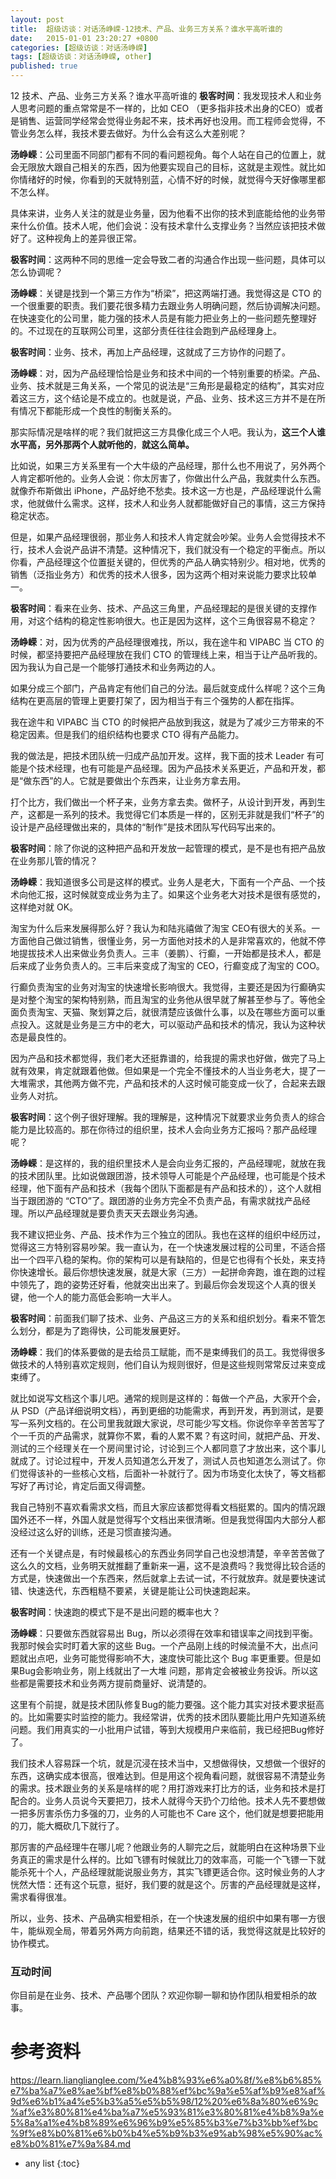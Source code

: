 ```yaml
---
layout: post
title:  超级访谈：对话汤峥嵘-12技术、产品、业务三方关系？谁水平高听谁的
date:   2015-01-01 23:20:27 +0800
categories: [超级访谈：对话汤峥嵘]
tags: [超级访谈：对话汤峥嵘, other]
published: true
---
```




12 技术、产品、业务三方关系？谁水平高听谁的
**极客时间**：我发现技术人和业务人思考问题的重点常常是不一样的，比如 CEO （更多指非技术出身的CEO）或者是销售、运营同学经常会觉得业务起不来，技术再好也没用。而工程师会觉得，不管业务怎么样，我技术要去做好。为什么会有这么大差别呢？

**汤峥嵘**：公司里面不同部门都有不同的看问题视角。每个人站在自己的位置上，就会无限放大跟自己相关的东西，因为他要实现自己的目标，这就是主观性。就比如你情绪好的时候，你看到的天就特别蓝，心情不好的时候，就觉得今天好像哪里都不怎么样。

具体来讲，业务人关注的就是业务量，因为他看不出你的技术到底能给他的业务带来什么价值。技术人呢，他们会说：没有技术拿什么支撑业务？当然应该把技术做好了。这种视角上的差异很正常。

**极客时间**：这两种不同的思维一定会导致二者的沟通合作出现一些问题，具体可以怎么协调呢？

**汤峥嵘**：关键是找到一个第三方作为“桥梁”，把这两端打通。我觉得这是 CTO 的一个很重要的职责。我们要花很多精力去跟业务人明确问题，然后协调解决问题。在快速变化的公司里，能力强的技术人员是有能力把业务上的一些问题先整理好的。不过现在的互联网公司里，这部分责任往往会跑到产品经理身上。

**极客时间**：业务、技术，再加上产品经理，这就成了三方协作的问题了。

**汤峥嵘**：对，因为产品经理恰恰是业务和技术中间的一个特别重要的桥梁。产品、业务、技术就是三角关系，一个常见的说法是“三角形是最稳定的结构”，其实对应着这三方，这个结论是不成立的。也就是说，产品、业务、技术这三方并不是在所有情况下都能形成一个良性的制衡关系的。

那实际情况是啥样的呢？我们就把这三方具像化成三个人吧。我认为，**这三个人谁水平高，另外那两个人就听他的**，**就这么简单。**

比如说，如果三方关系里有一个大牛级的产品经理，那什么也不用说了，另外两个人肯定都听他的。业务人会说：你太厉害了，你做出什么产品，我就卖什么东西。就像乔布斯做出 iPhone，产品好绝不愁卖。技术这一方也是，产品经理说什么需求，他就做什么需求。这样，技术人和业务人就都能做好自己的事情，这三方保持稳定状态。

但是，如果产品经理很弱，那业务人和技术人肯定就会吵架。业务人会觉得技术不行，技术人会说产品讲不清楚。这种情况下，我们就没有一个稳定的平衡点。所以你看，产品经理这个位置挺关键的，但优秀的产品人确实特别少。相对地，优秀的销售（泛指业务方）和优秀的技术人很多，因为这两个相对来说能力要求比较单一。

**极客时间**：看来在业务、技术、产品这三角里，产品经理起的是很关键的支撑作用，对这个结构的稳定性影响很大。也正是因为这样，这个三角很容易不稳定？

**汤峥嵘**：对，因为优秀的产品经理很难找，所以，我在途牛和 VIPABC 当 CTO 的时候，都坚持要把产品经理放在我们 CTO 的管理线上来，相当于让产品听我的。因为我认为自己是一个能够打通技术和业务两边的人。

如果分成三个部门，产品肯定有他们自己的分法。最后就变成什么样呢？这个三角结构在更高层的管理上更要打架了，因为相当于有三个强势的人都在指挥。

我在途牛和 VIPABC 当 CTO 的时候把产品放到我这，就是为了减少三方带来的不稳定因素。但是我们的组织结构也要求 CTO 得有产品能力。

我的做法是，把技术团队统一归成产品加开发。这样，我下面的技术 Leader 有可能是个技术经理，也有可能是产品经理。因为产品技术关系更近，产品和开发，都是“做东西”的人。它就是要做出个东西来，让业务方拿去用。

打个比方，我们做出一个杯子来，业务方拿去卖。做杯子，从设计到开发，再到生产，这都是一系列的技术。我觉得它们本质是一样的，区别无非就是我们“杯子”的设计是产品经理做出来的，具体的“制作”是技术团队写代码写出来的。

**极客时间**：除了你说的这种把产品和开发放一起管理的模式，是不是也有把产品放在业务那儿管的情况？

**汤峥嵘**：我知道很多公司是这样的模式。业务人是老大，下面有一个产品、一个技术向他汇报，这时候就变成业务为主了。如果这个业务老大对技术是很有感觉的，这样绝对就 OK。

淘宝为什么后来发展得那么好？我认为和陆兆禧做了淘宝 CEO有很大的关系。一方面他自己做过销售，很懂业务，另一方面他对技术的人是非常喜欢的，他就不停地提拔技术人出来做业务负责人。三丰（姜鹏）、行癫，一开始都是技术人，都是后来成了业务负责人的。三丰后来变成了淘宝的 CEO，行癫变成了淘宝的 COO。

行癫负责淘宝的业务对淘宝的快速增长影响很大。我觉得，主要还是因为行癫确实是对整个淘宝的架构特别熟，而且淘宝的业务他从很早就了解甚至参与了。等他全面负责淘宝、天猫、聚划算之后，就很清楚应该做什么事，以及在哪些方面可以重点投入。这就是业务是三方中的老大，可以驱动产品和技术的情况，我认为这种状态是最良性的。

因为产品和技术都觉得，我们老大还挺靠谱的，给我提的需求也好做，做完了马上就有效果，肯定就跟着他做。但如果是一个完全不懂技术的人当业务老大，提了一大堆需求，其他两方做不完，产品和技术的人这时候可能变成一伙了，合起来去跟业务人对抗。

**极客时间**：这个例子很好理解。我的理解是，这种情况下就要求业务负责人的综合能力是比较高的。那在你待过的组织里，技术人会向业务方汇报吗？那产品经理呢？

**汤峥嵘**：是这样的，我的组织里技术人是会向业务汇报的，产品经理呢，就放在我的技术团队里。比如说做跟团游，技术领导人可能是个产品经理，也可能是个技术经理，他下面有产品和技术（我每个团队下面都是有产品和技术的），这个人就相当于跟团游的 “CTO”了。跟团游的业务方完全不负责产品，有需求就找产品经理。所以产品经理就是要负责天天去跟业务沟通。

我不建议把业务、产品、技术作为三个独立的团队。我也在这样的组织中经历过，觉得这三方特别容易吵架。我一直认为，在一个快速发展过程的公司里，不适合搭出一个四平八稳的架构。你的架构可以是有缺陷的，但是它也得有个长处，来支持你快速增长。最后你想快速发展，就是大家（三方）一起拼命奔跑，谁在跑的过程中领先了，跑的姿势还好看，他就突出出来了。到最后你会发现这个人真的很关键，他一个人的能力高低会影响一大半人。

**极客时间**：前面我们聊了技术、业务、产品这三方的关系和组织划分。看来不管怎么划分，都是为了跑得快，公司能发展更好。

**汤峥嵘**：我们的体系要做的是去给员工赋能，而不是束缚我们的员工。我觉得很多做技术的人特别喜欢定规则，他们自认为规则很好，但是这些规则常常反过来变成束缚了。

就比如说写文档这个事儿吧。通常的规则是这样的：每做一个产品，大家开个会，从 PSD（产品详细说明文档），再到更细的功能需求，再到开发，再到测试，是要写一系列文档的。在公司里我就跟大家说，尽可能少写文档。你说你辛辛苦苦写了个一千页的产品需求，就算你不累，看的人累不累？有这时间，就把产品、开发、测试的三个经理关在一个房间里讨论，讨论到三个人都同意了才放出来，这个事儿就成了。讨论过程中，开发人员知道怎么开发了，测试人员也知道怎么测试了。你们觉得该补的一些核心文档，后面补一补就行了。因为市场变化太快了，等文档都写好了再讨论，肯定后面又得调整。

我自己特别不喜欢看需求文档，而且大家应该都觉得看文档挺累的。国内的情况跟国外还不一样，外国人就是觉得写个文档出来很清晰。但是我觉得国内大部分人都没经过这么好的训练，还是习惯直接沟通。

还有一个关键点是，有时候最核心的东西业务同学自己也没想清楚，辛辛苦苦做了这么久的文档，业务明天就推翻了重新来一遍，这不是浪费吗？我觉得比较合适的方式是，快速做出一个东西来，然后就拿上去试一试，不行就放弃。就是要快速试错、快速迭代，东西粗糙不要紧，关键是能让公司快速跑起来。

**极客时间**：快速跑的模式下是不是出问题的概率也大？

**汤峥嵘**：只要做东西就容易出 Bug，所以必须得在效率和错误率之间找到平衡。我那时候会实时盯着大家的这些 Bug。一个产品刚上线的时候流量不大，出点问题就出点吧，业务可能觉得影响不大，速度快可能比这个 Bug 率更重要。但是如果Bug会影响业务，刚上线就出了一大堆 问题，那肯定会被被业务投诉。所以这些都是需要技术和业务两方提前商量好、说清楚的。

这里有个前提，就是技术团队修复Bug的能力要强。这个能力其实对技术要求挺高的。比如需要实时监控的能力。我经常讲，优秀的技术团队要能比用户先知道系统问题。我们用真实的一小批用户试错，等到大规模用户来临前，我已经把Bug修好了。

我们技术人容易踩一个坑，就是沉浸在技术当中，又想做得快，又想做一个很好的东西，这确实成本很高，很难达到。但是用这个视角看问题，就很容易不清楚业务的需求。技术跟业务的关系是啥样的呢？用打游戏来打比方的话，业务和技术是打配合的。业务人员说今天要把刀，技术人就得今天扔个刀给他。技术人先不要想做一把多厉害杀伤力多强的刀，业务的人可能也不 Care 这个，他们就是想要把能用的刀，能大概砍几下就行了。

那厉害的产品经理牛在哪儿呢？他跟业务的人聊完之后，就能明白在这种场景下业务真正的需求是什么样的。比如飞镖有时候就比刀的效率高，可能一个飞镖一下就能杀死十个人，产品经理就能说服业务方，其实飞镖更适合你。这时候业务的人才恍然大悟：还有这个玩意，挺好，我们要的就是这个。厉害的产品经理就是这样，需求看得很准。

所以，业务、技术、产品确实相爱相杀，在一个快速发展的组织中如果有哪一方很牛，能纵观全局，带着另外两方向前跑，结果还不错的话，我觉得这就是比较好的协作模式。

### 互动时间

你目前是在业务、技术、产品哪个团队？欢迎你聊一聊和协作团队相爱相杀的故事。




# 参考资料

https://learn.lianglianglee.com/%e4%b8%93%e6%a0%8f/%e8%b6%85%e7%ba%a7%e8%ae%bf%e8%b0%88%ef%bc%9a%e5%af%b9%e8%af%9d%e6%b1%a4%e5%b3%a5%e5%b5%98/12%20%e6%8a%80%e6%9c%af%e3%80%81%e4%ba%a7%e5%93%81%e3%80%81%e4%b8%9a%e5%8a%a1%e4%b8%89%e6%96%b9%e5%85%b3%e7%b3%bb%ef%bc%9f%e8%b0%81%e6%b0%b4%e5%b9%b3%e9%ab%98%e5%90%ac%e8%b0%81%e7%9a%84.md

* any list
{:toc}
